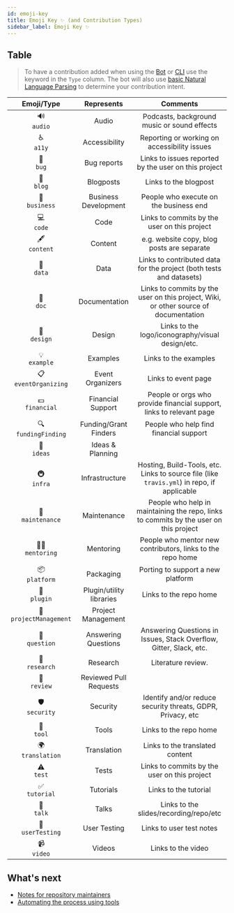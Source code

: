 ```yaml
---
id: emoji-key
title: Emoji Key ✨ (and Contribution Types)
sidebar_label: Emoji Key ✨
---
```


## Table

> To have a contribution added when using the [Bot](bot/overview) or [CLI](cli/overview) use the keyword in the `Type` column. The bot will also use [basic Natural Language Parsing](https://github.com/all-contributors/app/blob/master/lib/parse-comment.js) to determine your contribution intent.

Emoji/Type | Represents | Comments
:---: | :---: | :---:
🔊 <br /> `audio` | Audio | Podcasts, background music or sound effects
♿️ <br /> `a11y` | Accessibility | Reporting or working on accessibility issues
🐛 <br /> `bug` | Bug reports | Links to issues reported by the user on this project
📝 <br /> `blog` | Blogposts | Links to the blogpost
💼 <br /> `business` | Business Development | People who execute on the business end
💻 <br /> `code` | Code | Links to commits by the user on this project
🖋 <br /> `content` | Content | e.g. website copy, blog posts are separate
🔣 <br /> `data` | Data | Links to contributed data for the project (both tests and datasets)
📖 <br /> `doc` | Documentation | Links to commits by the user on this project, Wiki, or other source of documentation
🎨 <br /> `design` | Design | Links to the logo/iconography/visual design/etc.
💡 <br /> `example` | Examples | Links to the examples
📋 <br /> `eventOrganizing` | Event Organizers | Links to event page |
💵 <br /> `financial` | Financial Support | People or orgs who provide financial support, links to relevant page
🔍 <br /> `fundingFinding` | Funding/Grant Finders | People who help find financial support
🤔 <br /> `ideas` | Ideas & Planning | |
🚇 <br /> `infra` | Infrastructure | Hosting, Build-Tools, etc. Links to source file (like `travis.yml`) in repo, if applicable
🚧 <br /> `maintenance` | Maintenance | People who help in maintaining the repo, links to commits by the user on this project
🧑‍🏫 <br /> `mentoring` | Mentoring | People who mentor new contributors, links to the repo home
📦 <br /> `platform` | Packaging | Porting to support a new platform |
🔌 <br /> `plugin` | Plugin/utility libraries | Links to the repo home
📆 <br/> `projectManagement` | Project Management | |
💬 <br /> `question` | Answering Questions | Answering Questions in Issues, Stack Overflow, Gitter, Slack, etc.
🔬 <br /> `research` | Research | Literature review.
👀 <br /> `review` | Reviewed Pull Requests | |
🛡️ <br /> `security` | Security | Identify and/or reduce security threats, GDPR, Privacy, etc
🔧 <br /> `tool` | Tools | Links to the repo home
🌍 <br /> `translation` | Translation | Links to the translated content
⚠️ <br /> `test` | Tests | Links to commits by the user on this project
✅ <br /> `tutorial` | Tutorials | Links to the tutorial
📢 <br /> `talk` | Talks | Links to the slides/recording/repo/etc
📓 <br /> `userTesting` | User Testing | Links to user test notes
📹 <br /> `video` | Videos | Links to the video

## What's next
- [Notes for repository maintainers](repository-maintainers)
- [Automating the process using tools](tooling)
